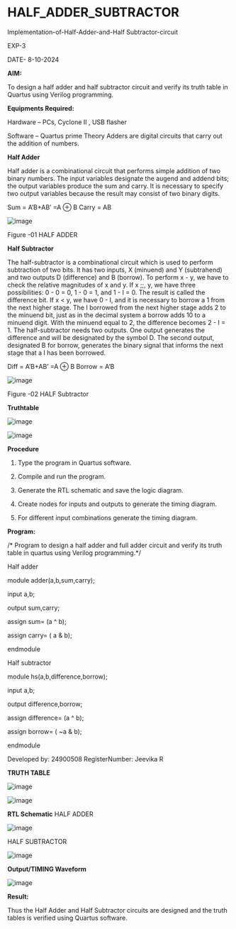 # HALF_ADDER_SUBTRACTOR

Implementation-of-Half-Adder-and-Half Subtractor-circuit

EXP-3

DATE- 8-10-2024

**AIM:**

To design a half adder and half subtractor circuit and verify its truth table in Quartus using Verilog programming.

**Equipments Required:**

Hardware – PCs, Cyclone II , USB flasher 

Software – Quartus prime Theory Adders are digital circuits that carry out the addition of numbers.

**Half Adder**

Half adder is a combinational circuit that performs simple addition of two binary numbers. The input variables designate the augend and addend bits; the output variables produce the sum and carry. It is necessary to specify two output variables because the result may consist of two binary digits.

Sum = A’B+AB’ =A ⊕ B Carry = AB

![image](https://github.com/naavaneetha/HALF_ADDER_SUBTRACTOR/assets/154305477/bd4a0b2c-cdbc-4184-ab08-81578f121e1f)

Figure -01 HALF ADDER

**Half Subtractor**

The half-subtractor is a combinational circuit which is used to perform subtraction of two bits. It has two inputs, X (minuend) and Y (subtrahend) and two outputs D (difference) and B (borrow). To perform x - y, we have to check the relative magnitudes of x and y. If x ;;, y, we have three possibilities: 0 - 0 = 0, 1 - 0 = 1, and 1 - I = 0. The result is called the difference bit. If x < y, we have 0 - I, and it is necessary to borrow a 1 from the next higher stage. The I borrowed from the next higher stage adds 2 to the minuend bit, just as in the decimal system a borrow adds 10 to a minuend digit. With the minuend equal to 2, the difference becomes 2 - I = 1. The half-subtractor needs two outputs. One output generates the difference and will be designated by the symbol D. The second output, designated B for borrow, generates the binary signal that informs the next stage that a I has been borrowed. 

Diff = A’B+AB’ =A ⊕ B
Borrow = A’B

 ![image](https://github.com/naavaneetha/HALF_ADDER_SUBTRACTOR/assets/154305477/d76b099c-513f-4e7c-843a-e2fd028a531a)

Figure -02 HALF Subtractor

**Truthtable**

![image](https://github.com/user-attachments/assets/6be3f9a8-e320-485d-8226-fa7ce0c188e4)

![image](https://github.com/user-attachments/assets/190ecddf-357e-479a-ae95-80d968ec27c2)


**Procedure**

1.	Type the program in Quartus software.

2.	Compile and run the program.

3.	Generate the RTL schematic and save the logic diagram.

4.	Create nodes for inputs and outputs to generate the timing diagram.

5.	For different input combinations generate the timing diagram.


**Program:**

/* Program to design a half adder and full adder circuit and verify its truth table in quartus using Verilog programming.*/

Half adder

module adder(a,b,sum,carry);

input a,b;

output sum,carry;

assign sum= (a ^ b);

assign carry= ( a & b);

endmodule

Half subtractor

module hs(a,b,difference,borrow);

input a,b;

output difference,borrow;

assign difference= (a ^ b);

assign borrow= ( ~a & b);

endmodule

Developed by: 24900508
RegisterNumber: Jeevika R

**TRUTH TABLE**

![image](https://github.com/user-attachments/assets/5d7e5230-8cb4-496d-bda9-920141d8ec94)

![image](https://github.com/user-attachments/assets/1ec9cadb-2b8d-4b7a-bb2a-42fa5078ca5a)



**RTL Schematic**
HALF ADDER

![image](https://github.com/user-attachments/assets/77384ee5-c8d0-453e-a258-bab34faffdd3)

HALF SUBTRACTOR

![image](https://github.com/user-attachments/assets/ac8c5eee-7bc4-4dc7-b7c3-f32cffc21bcc)

**Output/TIMING Waveform**

![image](https://github.com/user-attachments/assets/1b846eb1-91f3-4922-bd90-4f1329396d1e)


**Result:**

Thus the Half Adder and Half Subtractor circuits are designed and the truth tables is
verified using Quartus software.

